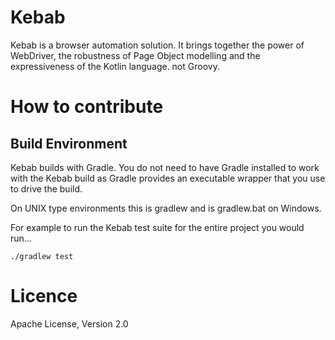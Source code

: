 # Kebab

Kebab is a browser automation solution. It brings together the power of WebDriver, the robustness of Page Object modelling and the expressiveness of the Kotlin language.
not Groovy.

# How to contribute

## Build Environment

Kebab builds with Gradle. You do not need to have Gradle installed to work with the Kebab build as Gradle provides an executable wrapper that you use to drive the build.

On UNIX type environments this is gradlew and is gradlew.bat on Windows.

For example to run the Kebab test suite for the entire project you would run…

    ./gradlew test


# Licence

Apache License, Version 2.0
